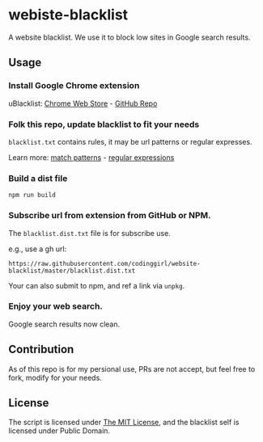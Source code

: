 # webiste-blacklist

A website blacklist. We use it to block low sites in Google search results.

## Usage

### Install Google Chrome extension

uBlacklist: 
[Chrome Web Store](https://chrome.google.com/webstore/detail/ublacklist/pncfbmialoiaghdehhbnbhkkgmjanfhe) -
[GitHub Repo](https://github.com/iorate/uBlacklist)

### Folk this repo, update blacklist to fit your needs

`blacklist.txt` contains rules, it may be url patterns or regular expresses.

Learn more: 
[match patterns](https://developer.mozilla.org/en-US/docs/Mozilla/Add-ons/WebExtensions/Match_patterns) -
[regular expressions](https://developer.mozilla.org/en-US/docs/Web/JavaScript/Guide/Regular_Expressions)

### Build a dist file

```
npm run build
```

### Subscribe url from extension from GitHub or NPM.

The `blacklist.dist.txt` file is for subscribe use.

e.g., use a gh url:

```
https://raw.githubusercontent.com/codinggirl/website-blacklist/master/blacklist.dist.txt
```

Your can also submit to npm, and ref a link via `unpkg`.

### Enjoy your web search.

Google search results now clean.

## Contribution

As of this repo is for my persional use, PRs are not accept, but feel free to fork, modify for your needs.

## License

The script is licensed under [The MIT License](LICENSE), and the blacklist self is licensed under Public Domain.
